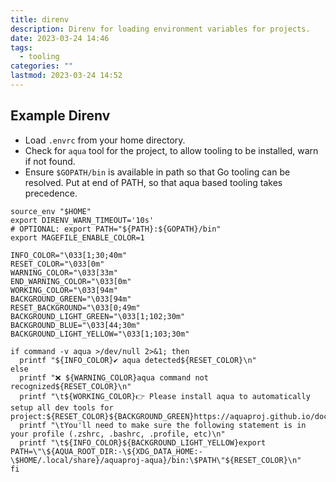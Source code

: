 ```yaml
---
title: direnv
description: Direnv for loading environment variables for projects.
date: 2023-03-24 14:46
tags:
  - tooling
categories: ""
lastmod: 2023-03-24 14:52
---
```



## Example Direnv

- Load `.envrc` from your home directory.
- Check for `aqua` tool for the project, to allow tooling to be installed, warn if not found.
- Ensure `$GOPATH/bin` is available in path so that Go tooling can be resolved.
  Put at end of PATH, so that aqua based tooling takes precedence.

```shell title=".envrc"
source_env "$HOME"
export DIRENV_WARN_TIMEOUT='10s'
# OPTIONAL: export PATH="${PATH}:${GOPATH}/bin"
export MAGEFILE_ENABLE_COLOR=1

INFO_COLOR="\033[1;30;40m"
RESET_COLOR="\033[0m"
WARNING_COLOR="\033[33m"
END_WARNING_COLOR="\033[0m"
WORKING_COLOR="\033[94m"
BACKGROUND_GREEN="\033[94m"
RESET_BACKGROUND="\033[0;49m"
BACKGROUND_LIGHT_GREEN="\033[1;102;30m"
BACKGROUND_BLUE="\033[44;30m"
BACKGROUND_LIGHT_YELLOW="\033[1;103;30m"

if command -v aqua >/dev/null 2>&1; then
  printf "${INFO_COLOR}✔️️ aqua detected${RESET_COLOR}\n"
else
  printf "❌ ${WARNING_COLOR}aqua command not recognized${RESET_COLOR}\n"
  printf "\t${WORKING_COLOR}👉 Please install aqua to automatically setup all dev tools for project:${RESET_COLOR}${BACKGROUND_GREEN}https://aquaproj.github.io/docs/tutorial${RESET_COLOR}\n"
  printf "\tYou'll need to make sure the following statement is in your profile (.zshrc, .bashrc, .profile, etc)\n"
  printf "\t${INFO_COLOR}${BACKGROUND_LIGHT_YELLOW}export PATH=\"\${AQUA_ROOT_DIR:-\${XDG_DATA_HOME:-\$HOME/.local/share}/aquaproj-aqua}/bin:\$PATH\"${RESET_COLOR}\n"
fi
```